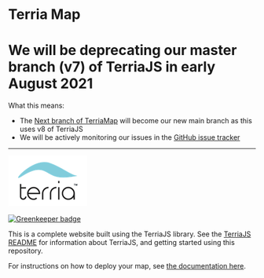 Terria Map
==========

# We will be deprecating our master branch (v7) of TerriaJS in early August 2021
What this means:
- The [Next branch of TerriaMap](https://github.com/TerriaJS/TerriaMap/tree/next) will become our new main branch as this uses v8 of TerriaJS
- We will be actively monitoring our issues in the [GitHub issue tracker](https://github.com/TerriaJS/terriajs/issues/new)

-------------------


![Terria logo](terria-logo.png "Terria logo")

[![Greenkeeper badge](https://badges.greenkeeper.io/TerriaJS/TerriaMap.svg)](https://greenkeeper.io/)

This is a complete website built using the TerriaJS library. See the [TerriaJS README](https://github.com/TerriaJS/TerriaJS) for information about TerriaJS, and getting started using this repository.



For instructions on how to deploy your map, see [the documentation here](doc/deploying/deploying-to-aws.md).
